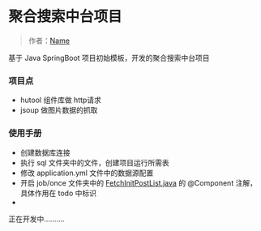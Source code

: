 # 聚合搜索中台项目

> 作者：[Name](https://github.com/Sonmenily)

基于 Java SpringBoot 项目初始模板，开发的聚合搜索中台项目

### 项目点

- hutool 组件库做 http请求 
- jsoup 做图片数据的抓取

### 使用手册

- 创建数据库连接
- 执行 sql 文件夹中的文件，创建项目运行所需表
- 修改 application.yml 文件中的数据源配置
- 开启 job/once 文件夹中的 [FetchInitPostList.java](src%2Fmain%2Fjava%2Fcom%2Fliujian%2Fspringbootinit%2Fjob%2Fonce%2FFetchInitPostList.java) 的 @Component 注解，具体作用在 todo 中标识
- 

正在开发中..........